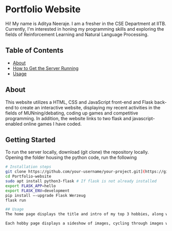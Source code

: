 # Portfolio Website

Hi! My name is Aditya Neeraje. I am a fresher in the CSE Department at IITB. Currently, I'm interested in honing my programming skills and exploring the fields of Reinforcement Learning and Natural Language Processing.

## Table of Contents

- [About](#about)
- [How to Get the Server Running](#getting-started)
- [Usage](#usage)

## About

This website utilizes a HTML, CSS and JavaScript front-end and Flask back-end to create an interactive website, displaying my recent activities in the fields of MUNning/debating, coding up games and competitive programming. In addition, the website links to two flask and javascript-enabled online games I have coded.

## Getting Started

To run the server locally, download (git clone) the repository locally. Opening the folder housing the python code, run the following

```bash
# Installation steps
git clone https://github.com/your-username/your-project.git](https://github.com/AdityaNeeraje/Portfolio-Website)https://github.com/AdityaNeeraje/Portfolio-Website
cd Portfolio-website
sudo apt install python3-flask # If flask is not already installed
export FLASK_APP=hello
export FLASK_ENV=development
pip install –-upgrade Flask Werzeug
flask run

## Usage
The home page displays the title and intro of my top 3 hobbies, along with a Read More link to take the user to the specific page for each hobby. The home page also links to my Github and Codeforces accounts.

Each hobby page displays a sideshow of images, cycling through images with the image changing every 5s. 